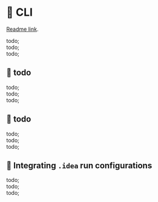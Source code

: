 # 🔗 CLI

[Readme link](https://github.com/xray-forge/stalker-xrf-template/blob/main/cli/README.md).

todo; <br/>
todo; <br/>
todo; <br/>

## 🔗 todo

todo; <br/>
todo; <br/>
todo; <br/>

## 🔗 todo

todo; <br/>
todo; <br/>
todo; <br/>

## 🔗 Integrating `.idea` run configurations

todo; <br/>
todo; <br/>
todo; <br/>
